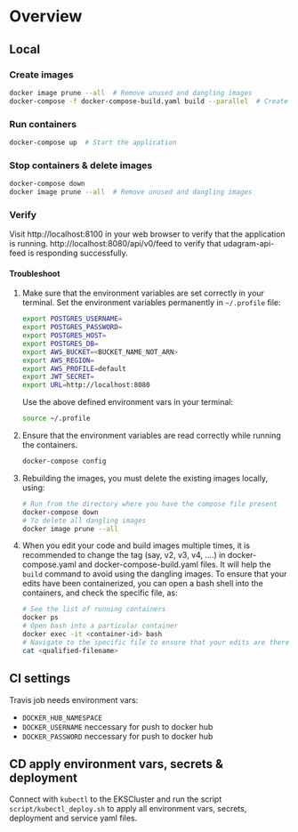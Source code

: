 # Overview

## Local
### Create images
```bash
docker image prune --all  # Remove unused and dangling images
docker-compose -f docker-compose-build.yaml build --parallel  # Create images locally
```

### Run containers
```bash
docker-compose up  # Start the application
```

### Stop containers & delete images
```bash
docker-compose down
docker image prune --all  # Remove unused and dangling images
```

### Verify
Visit http://localhost:8100 in your web browser to verify that the application is running.
http://localhost:8080/api/v0/feed to verify that udagram-api-feed is responding successfully.

#### Troubleshoot
1. Make sure that the environment variables are set correctly in your terminal.
    Set the environment variables permanently in `~/.profile` file:
    ```bash
    export POSTGRES_USERNAME=
    export POSTGRES_PASSWORD=
    export POSTGRES_HOST=
    export POSTGRES_DB=
    export AWS_BUCKET=<BUCKET_NAME_NOT_ARN>
    export AWS_REGION=
    export AWS_PROFILE=default
    export JWT_SECRET=
    export URL=http://localhost:8080
    ```

    Use the above defined environment vars in your terminal:
    ```bash
    source ~/.profile
    ```
2. Ensure that the environment variables are read correctly while running the containers.
    ```bash
    docker-compose config
    ```
3. Rebuilding the images, you must delete the existing images locally, using:
    ```bash
    # Run from the directory where you have the compose file present
    docker-compose down
    # To delete all dangling images
    docker image prune --all
    ```
4. When you edit your code and build images multiple times, it is recommended to change the tag (say, v2, v3, v4, ....) in docker-compose.yaml and docker-compose-build.yaml files. It will help the `build` command to avoid using the dangling images. To ensure that your edits have been containerized, you can open a bash shell into the containers, and check the specific file, as:
    ```bash
    # See the list of running containers
    docker ps
    # Open bash into a particular container
    docker exec -it <container-id> bash
    # Navigate to the specific file to ensure that your edits are there. 
    cat <qualified-filename>
    ```

## CI settings
Travis job needs environment vars:
* `DOCKER_HUB_NAMESPACE`
* `DOCKER_USERNAME` neccessary for push to docker hub
* `DOCKER_PASSWORD` neccessary for push to docker hub

## CD apply environment vars, secrets & deployment
Connect with `kubectl` to the EKSCluster and run the script `script/kubectl_deploy.sh` to apply all environment vars, secrets, deployment and service yaml files.